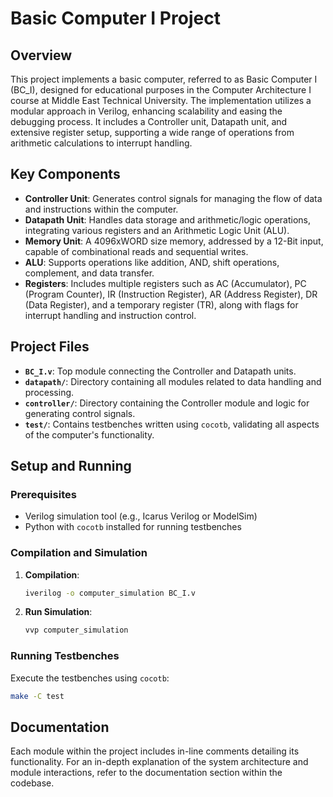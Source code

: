 
# Basic Computer I Project

## Overview

This project implements a basic computer, referred to as Basic Computer I (BC_I), designed for educational purposes in the Computer Architecture I course at Middle East Technical University. The implementation utilizes a modular approach in Verilog, enhancing scalability and easing the debugging process. It includes a Controller unit, Datapath unit, and extensive register setup, supporting a wide range of operations from arithmetic calculations to interrupt handling.

## Key Components

- **Controller Unit**: Generates control signals for managing the flow of data and instructions within the computer.
- **Datapath Unit**: Handles data storage and arithmetic/logic operations, integrating various registers and an Arithmetic Logic Unit (ALU).
- **Memory Unit**: A 4096xWORD size memory, addressed by a 12-Bit input, capable of combinational reads and sequential writes.
- **ALU**: Supports operations like addition, AND, shift operations, complement, and data transfer.
- **Registers**: Includes multiple registers such as AC (Accumulator), PC (Program Counter), IR (Instruction Register), AR (Address Register), DR (Data Register), and a temporary register (TR), along with flags for interrupt handling and instruction control.

## Project Files

- **`BC_I.v`**: Top module connecting the Controller and Datapath units.
- **`datapath/`**: Directory containing all modules related to data handling and processing.
- **`controller/`**: Directory containing the Controller module and logic for generating control signals.
- **`test/`**: Contains testbenches written using `cocotb`, validating all aspects of the computer's functionality.

## Setup and Running

### Prerequisites

- Verilog simulation tool (e.g., Icarus Verilog or ModelSim)
- Python with `cocotb` installed for running testbenches

### Compilation and Simulation

1. **Compilation**:
   ```bash
   iverilog -o computer_simulation BC_I.v
   ```
2. **Run Simulation**:
   ```bash
   vvp computer_simulation
   ```

### Running Testbenches

Execute the testbenches using `cocotb`:
```bash
make -C test
```

## Documentation

Each module within the project includes in-line comments detailing its functionality. For an in-depth explanation of the system architecture and module interactions, refer to the documentation section within the codebase.
